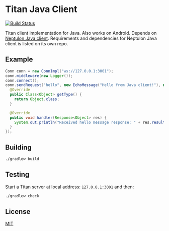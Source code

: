 # Titan Java Client

[![Build Status](https://travis-ci.org/titan-x/client-java.svg?branch=master)](https://travis-ci.org/titan-x/client-java)

Titan client implementation for Java. Also works on Android. Depends on [Neptulon Java client](https://github.com/neptulon/client-java). Requirements and dependencies for Neptulon Java client is listed on its own repo.

## Example

```java
Conn conn = new ConnImpl("ws://127.0.0.1:3001");
conn.middleware(new Logger());
conn.connect();
conn.sendRequest("hello", new EchoMessage("Hello from Java client!"), new ResHandler<Object>() {
  @Override
  public Class<Object> getType() {
    return Object.class;
  }

  @Override
  public void handler(Response<Object> res) {
    System.out.println("Received hello message response: " + res.result);
  }
});
```

## Building

```bash
./gradlew build
```

## Testing

Start a Titan server at local address: `127.0.0.1:3001` and then:

```bash
./gradlew check
```

## License

[MIT](LICENSE)

